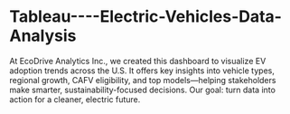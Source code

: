 # Tableau----Electric-Vehicles-Data-Analysis
At EcoDrive Analytics Inc., we created this dashboard to visualize EV adoption trends across the U.S. It offers key insights into vehicle types, regional growth, CAFV eligibility, and top models—helping stakeholders make smarter, sustainability-focused decisions.  Our goal: turn data into action for a cleaner, electric future.
